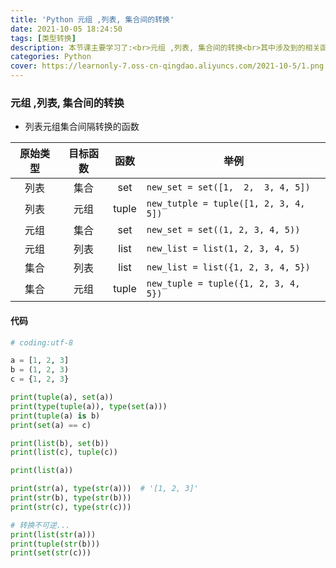 ```yaml
---
title: 'Python 元组 ,列表, 集合间的转换'
date: 2021-10-05 18:24:50
tags: [类型转换]
description: 本节课主要学习了:<br>元组 ,列表, 集合间的转换<br>其中涉及到的相关函数
categories: Python
cover: https://learnonly-7.oss-cn-qingdao.aliyuncs.com/2021-10-5/1.png
---
```


### 元组 ,列表, 集合间的转换

- 列表元组集合间隔转换的函数

| 原始类型 | 目标函数 | 函数  | 举例                                  |
| :------: | :------: | :---: | ------------------------------------- |
|   列表   |   集合   |  set  | `new_set = set([1,  2,  3, 4, 5])`    |
|   列表   |   元组   | tuple | `new_tutple = tuple([1, 2, 3, 4, 5])` |
|   元组   |   集合   |  set  | `new_set = set((1, 2, 3, 4, 5))`      |
|   元组   |   列表   | list  | `new_list = list(1, 2, 3, 4, 5)`      |
|   集合   |   列表   | list  | `new_list = list({1, 2, 3, 4, 5})`    |
|   集合   |   元组   | tuple | `new_tuple = tuple({1, 2, 3, 4, 5})`  |

#### 代码

```python
# coding:utf-8

a = [1, 2, 3]
b = (1, 2, 3)
c = {1, 2, 3}

print(tuple(a), set(a))
print(type(tuple(a)), type(set(a)))
print(tuple(a) is b)
print(set(a) == c)

print(list(b), set(b))
print(list(c), tuple(c))

print(list(a))

print(str(a), type(str(a)))  # '[1, 2, 3]'
print(str(b), type(str(b)))
print(str(c), type(str(c)))

# 转换不可逆...
print(list(str(a)))
print(tuple(str(b)))
print(set(str(c)))

```
